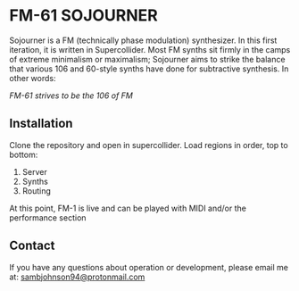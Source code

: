 # FM-61 SOJOURNER

Sojourner is a FM (technically phase modulation) synthesizer. In this first iteration, it is
written in Supercollider. Most FM synths sit firmly in the camps of extreme minimalism or maximalism; 
Sojourner aims to strike the balance that various 106 and 60-style synths have done for subtractive 
synthesis. In other words:

_FM-61 strives to be the 106 of FM_

## Installation

Clone the repository and open in supercollider. Load regions in order, top to bottom:
1. Server
2. Synths
3. Routing

At this point, FM-1 is live and can be played with MIDI and/or the performance section

## Contact

If you have any questions about operation or development, please email me at: sambjohnson94@protonmail.com
